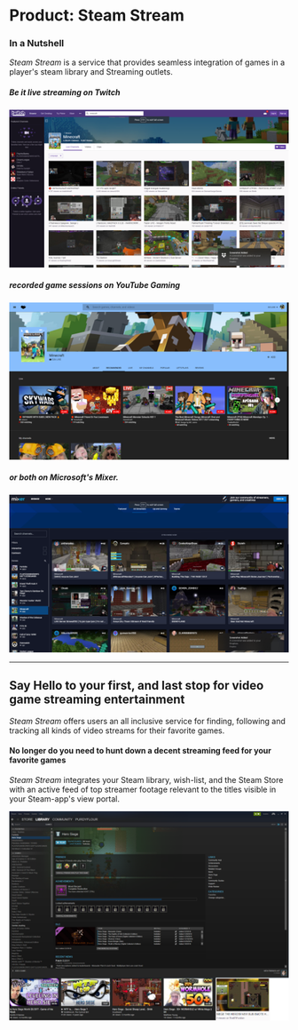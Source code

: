 Product: **Steam Stream**
===

### In a Nutshell
_Steam Stream_ is a service that provides seamless integration of games in a player's steam library and Streaming outlets. 

##### Be it **live streaming** on _Twitch_

![](./twitch.png "twitch search results for 'minecraft'")

##### **recorded game sessions** on _YouTube Gaming_

![](./youtube_gaming.png "YouTube Gaming search results for 'minecraft'")

##### or ***both*** on Microsoft's _Mixer_.

![](./mixer.png "Mixer search results for 'minecraft'")

---

## Say Hello to your first, and last stop for video game streaming entertainment

_Steam Stream_ offers users an all inclusive service for finding, following and tracking all kinds of video streams for their favorite games.

#### No longer do you need to hunt down a decent streaming feed for your favorite games
_Steam Stream_ integrates your Steam library, wish-list, and the Steam Store with an active feed of top streamer footage relevant to the titles visible in your Steam-app's view portal.

![](./steam-stream-example.png "User library game-specific stream feed example")

